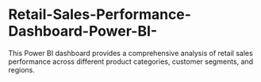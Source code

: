 # Retail-Sales-Performance-Dashboard-Power-BI-
This Power BI dashboard provides a comprehensive analysis of retail sales performance across different product categories, customer segments, and regions.
